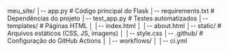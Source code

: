 meu_site/
│-- app.py                  # Código principal do Flask
│-- requirements.txt        # Dependências do projeto
│-- test_app.py             # Testes automatizados
│-- templates/              # Páginas HTML
│   │-- index.html
│   │-- about.html
│-- static/                 # Arquivos estáticos (CSS, JS, imagens)
│   │-- style.css
│-- .github/                # Configuração do GitHub Actions
│   │-- workflows/
│       │-- ci.yml